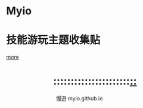 # Myio
# 技能游玩主题收集贴
[more](https://myngy.github.io/)  <br />
#                    ::::::::::::::::::::::[::](https://github.com/myio/myio.github.io/edit/master/README.md)

                                     慢遊 myio.github.io
